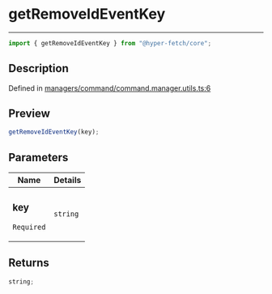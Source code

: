 # getRemoveIdEventKey

<div class="api-docs__separator">

---

</div><div class="api-docs__import">

```ts
import { getRemoveIdEventKey } from "@hyper-fetch/core";
```

</div><div class="api-docs__section">

## Description

</div><div class="api-docs__description"><span class="api-docs__do-not-parse">

</span></div><p class="api-docs__definition">

Defined in
[managers/command/command.manager.utils.ts:6](https://github.com/BetterTyped/hyper-fetch/blob/3fe127e9/packages/core/src/managers/command/command.manager.utils.ts#L6)

</p><div class="api-docs__section">

## Preview

</div><div class="api-docs__preview fn">

```ts
getRemoveIdEventKey(key);
```

</div><div class="api-docs__section">

## Parameters

</div>
<div class="api-docs__parameters">
<table>
<thead><tr><th>Name</th><th>Details</th></tr></thead>
<tbody><tr param-data="key"><td class="api-docs__param-name required">

### key

`Required`

</td><td class="api-docs__param-type">

`string`

</td></tr></tbody></table></div><div class="api-docs__section">

## Returns

</div><div class="api-docs__returns">

```ts
string;
```

</div>
